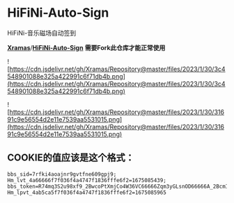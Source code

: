 # HiFiNi-Auto-Sign
  
HiFiNi-音乐磁场自动签到

[**Xramas**](https://github.com/Xramas)/**[HiFiNi-Auto-Sign](https://github.com/Xramas/HiFiNi-Auto-Sign)** **需要Fork此仓库才能正常使用**

![https://cdn.jsdelivr.net/gh/Xramas/Repository@master/files/2023/1/30/3c4548901088e325a422991c6f71db4b.png](https://cdn.jsdelivr.net/gh/Xramas/Repository@master/files/2023/1/30/3c4548901088e325a422991c6f71db4b.png)

![https://cdn.jsdelivr.net/gh/Xramas/Repository@master/files/2023/1/30/31691c9e56554d2e11e7539aa5531015.png](https://cdn.jsdelivr.net/gh/Xramas/Repository@master/files/2023/1/30/31691c9e56554d2e11e7539aa5531015.png)

## COOKIE的值应该是这个格式：

```
bbs_sid=7rfki4aoajnr9gvtfne609gpj9; Hm_lvt_4a66666f7f036f4a4747f1836fffe6f2=1675085439; bbs_token=R74mq3S2u98xf9_2BwcoPtXmjCo4W36VC66666Zqm3yGLsnOD66666A_2BcmIu3fGxT_2B3JDdnp1OHPO2IG21YaeQuknLnTW7DFOV; Hm_lpvt_4ab5ca5f7f036f4a4747f1836fffe6f2=1675085965
```
